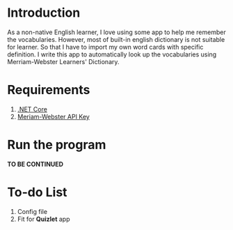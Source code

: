 # Introduction
As a non-native English learner, I love using some app to help me remember the vocabularies. However, most of built-in english dictionary is not suitable for learner. So that I have to import my own word cards with specific definition. I write this app to automatically look up the vocabularies using Merriam-Webster Learners' Dictionary. 

# Requirements 
1. [.NET Core](https://dotnet.microsoft.com/download)
2. [Meriam-Webster API Key](https://dictionaryapi.com/products/api-learners-dictionary)

# Run the program
**TO BE CONTINUED**

# To-do List
1. Config file
2. Fit for **Quizlet** app